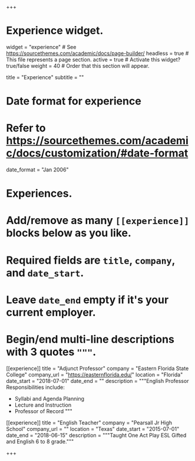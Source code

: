 +++
# Experience widget.
widget = "experience"  # See https://sourcethemes.com/academic/docs/page-builder/
headless = true  # This file represents a page section.
active = true  # Activate this widget? true/false
weight = 40  # Order that this section will appear.

title = "Experience"
subtitle = ""

# Date format for experience
#   Refer to https://sourcethemes.com/academic/docs/customization/#date-format
date_format = "Jan 2006"

# Experiences.
#   Add/remove as many `[[experience]]` blocks below as you like.
#   Required fields are `title`, `company`, and `date_start`.
#   Leave `date_end` empty if it's your current employer.
#   Begin/end multi-line descriptions with 3 quotes `"""`.
[[experience]]
  title = "Adjunct Professor"
  company = "Eastern Florida State College"
  company_url = "https://easternflorida.edu/"
  location = "Florida"
  date_start = "2018-07-01"
  date_end = ""
  description = """English Professor
  Responsibilities include:

  * Syllabi and Agenda Planning
  * Lecture and Instruction
  * Professor of Record
  """

[[experience]]
  title = "English Teacher"
  company = "Pearsall Jr High School"
  company_url = ""
  location = "Texas"
  date_start = "2015-07-01"
  date_end = "2018-06-15"
  description = """Taught One Act Play ESL Gifted and English 6 to 8 grade."""

+++
